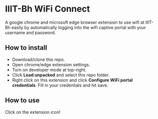 # IIIT-Bh WiFi Connect

A google chrome and microsoft edge browser extension to use wifi at IIIT-Bh easily by automatically logging into the wifi captive portal with your username and password.

## How to install

-   Download/clone this repo.
-   Open chrome/edge extension settings.
-   Turn on developer mode at top-right.
-   Click **Load unpacked** and select this repo folder.
-   Right click on this extension and click **Configure WiFi portal credentials**. Fill in your credentials and hit save.

## How to use

Click on the extension icon!
